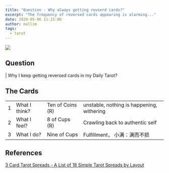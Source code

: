 ```yaml
---
title: "Question - Why always getting revserd cards?"
excerpt: "The frequency of reversed cards appearing is alarming..."
date: 2020-05-06 11:15:00
author: mallim
tags:
  - tarot
---
```


![](https://cdn.shopify.com/s/files/1/1325/0879/files/3-card-tarot-spreads-simple-tarot-spreads-balanced.jpg?v=1488389263)

## Question

| Why I keep getting reversed cards in my Daily Tarot?

## The Cards

|   |   |   |   | 
|---|---|---|---|
| 1 | What I think? | Ten of Coins (R) | unstable, nothing is happening, withering |
| 2 | What I feel?  | 8 of Cups (R) | Crawling back to authentic self |
| 3 | What I do?    | Nine of Cups | Fulfillment， 小满：满而不损 |

## References

[3 Card Tarot Spreads - A List of 18 Simple Tarot Spreads by Layout](https://labyrinthos.co/blogs/learn-tarot-with-labyrinthos-academy/3-card-tarot-spreads-simple-tarot-spreads-organized-by-layout)
